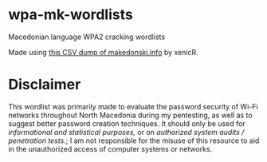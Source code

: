 # wpa-mk-wordlists
Macedonian language WPA2 cracking wordlists

Made using [this CSV dump of makedonski.info](https://github.com/xenicR/macedonian-dictionary) by xenicR.

# Disclaimer

This wordlist was primarily made to evaluate the password security of Wi-Fi networks throughout North Macedonia during
my pentesting, as well as to suggest better password creation techniques.
It should only be used for *informational and statistical purposes,* or on *authorized system audits / penetration tests.*;
I am not responsible for the misuse of this resource to aid in the unauthorized access of computer systems or networks.


